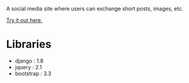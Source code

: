 A social media site where users can exchange short posts, images, etc.

[Try it out here.](http://microblog1.herokuapp.com/)

Libraries
=========

- django    : 1.8
- jquery    : 2.1
- bootstrap : 3.3